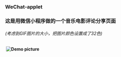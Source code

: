 ### WeChat-applet
### 这是用微信小程序做的一个音乐电影评论分享页面 
###### (考虑到GIF图片的大小，把图片颜色设置成了32色)
####  ![Demo picture](https://github.com/AinyTong920920/WeChat-applet/demo.gif)
